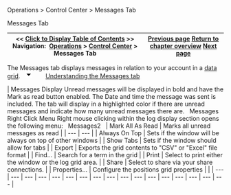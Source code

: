 ﻿
Operations \> Control Center \> Messages Tab

Messages Tab

| \<\< [Click to Display Table of Contents](messages-tab.md) \>\> **Navigation:**     [Operations](operations-1.md) \> [Control Center](control_center-1.md) \> Messages Tab | [Previous page](log_tab2-1.md) [Return to chapter overview](control_center-1.md) [Next page](status_bar-1.md) |
| --- | --- |
The Messages tab displays messages in relation to your account in a [data grid](data_grids-1.md).
 
![tog_minus](tog_minus-1.gif)        [Understanding the Messages tab](javascript:HMToggle('toggle','UnderstandingtheMessagestab','UnderstandingtheMessagestab_ICON'))

| Messages Display Unread messages will be displayed in bold and have the Mark as read button enabled. The Date and time the message was sent is included. The tab will display in a highlighted color if there are unread messages and indicate how many unread messages there are.   Messages   Right Click Menu Right mouse clicking within the log display section opens the following menu:   Messages2     | Mark All As Read | Marks all unread messages as read | | --- | --- | | Always On Top | Sets if the window will be always on top of other windows | | Show Tabs | Sets if the window should allow for tabs | | Export | Exports the grid contents to "CSV" or "Excel" file format | | Find... | Search for a term in the grid | | Print | Select to print either the window or the log grid area. | | Share | Select to share via your share connections. | | Properties... | Configure the positions grid properties | |
| --- | --- | --- | --- | --- | --- | --- | --- | --- | --- | --- | --- | --- | --- | --- | --- | --- |

